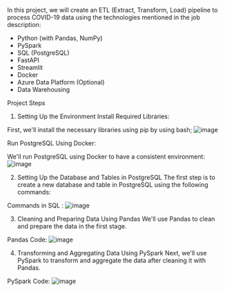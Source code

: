 In this project, we will create an ETL (Extract, Transform, Load) pipeline to process COVID-19 data using the technologies mentioned in the job description:

- Python (with Pandas, NumPy)
- PySpark
- SQL (PostgreSQL)
- FastAPI
- Streamlit
- Docker
- Azure Data Platform (Optional)
- Data Warehousing


Project Steps
1. Setting Up the Environment
Install Required Libraries:

First, we'll install the necessary libraries using pip by using bash;
![image](https://github.com/Hagar-zakaria/Comprehensive-Guide-ETL-Pipeline-with-Python-PySpark-PostgreSQL-FastAPI-and-Streamlit/assets/93611934/703045a0-acc5-4f62-88d0-98ba369b27ba)

Run PostgreSQL Using Docker:

We'll run PostgreSQL using Docker to have a consistent environment:
![image](https://github.com/Hagar-zakaria/Comprehensive-Guide-ETL-Pipeline-with-Python-PySpark-PostgreSQL-FastAPI-and-Streamlit/assets/93611934/c96b694e-de5d-458d-a45e-17971ee272b0)

2. Setting Up the Database and Tables in PostgreSQL
The first step is to create a new database and table in PostgreSQL using the following commands:

Commands in SQL :
![image](https://github.com/Hagar-zakaria/Comprehensive-Guide-ETL-Pipeline-with-Python-PySpark-PostgreSQL-FastAPI-and-Streamlit/assets/93611934/6f6bdf73-da0d-49ef-b974-907d7db83e00)

3. Cleaning and Preparing Data Using Pandas
We'll use Pandas to clean and prepare the data in the first stage.

Pandas Code:
![image](https://github.com/Hagar-zakaria/Comprehensive-Guide-ETL-Pipeline-with-Python-PySpark-PostgreSQL-FastAPI-and-Streamlit/assets/93611934/a613ebf2-1b47-4c71-8373-cc1565e1b031)

4. Transforming and Aggregating Data Using PySpark
Next, we'll use PySpark to transform and aggregate the data after cleaning it with Pandas.

PySpark Code:
![image](https://github.com/Hagar-zakaria/Comprehensive-Guide-ETL-Pipeline-with-Python-PySpark-PostgreSQL-FastAPI-and-Streamlit/assets/93611934/3bdc9a6b-ad02-4898-90ab-42459636dfe1)
